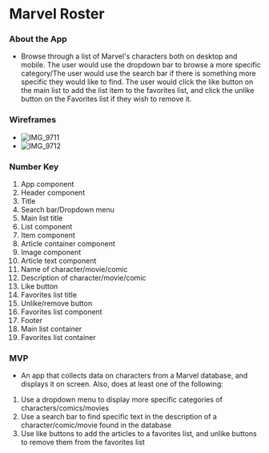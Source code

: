 # Marvel Roster

### About the App
* Browse through a list of Marvel's characters both on desktop and mobile. The user would use the dropdown bar to browse a more specific category/The user would use the search bar if there is something more specific they would like to find. The user would click the like button on the main list to add the list item to the favorites list, and click the unlike button on the Favorites list if they wish to remove it.

### Wireframes
* ![IMG_9711](https://user-images.githubusercontent.com/44616151/62046039-f306c100-b1d4-11e9-9fff-096d22a7ca3c.jpg)
* ![IMG_9712](https://user-images.githubusercontent.com/44616151/62046060-fc902900-b1d4-11e9-8c0f-9ae1cc729c9b.jpg)

### Number Key
1. App component
2. Header component
3. Title
4. Search bar/Dropdown menu
5. Main list title
6. List component
7. Item component
8. Article container component
9. Image component
10. Article text component
11. Name of character/movie/comic
12. Description of character/movie/comic
13. Like button
14. Favorites list title
15. Unlike/remove button
16. Favorites list component
17. Footer
18. Main list container
19. Favorites list container

### MVP
* An app that collects data on characters from a Marvel database, and displays it on screen. Also, does at least one of the following:
1. Use a dropdown menu to display more specific categories of characters/comics/movies
2. Use a search bar to find specific text in the description of a character/comic/movie found in the database
3. Use like buttons to add the articles to a favorites list, and unlike buttons to remove them from the favorites list
